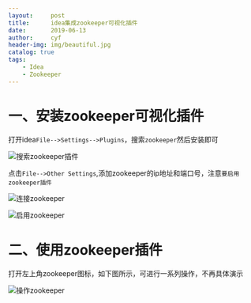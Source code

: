 ```yaml
---
layout:     post
title:      idea集成zookeeper可视化插件
date:       2019-06-13
author:     cyf
header-img: img/beautiful.jpg
catalog: true
tags:
    - Idea
    - Zookeeper
---
```

# 一、安装zookeeper可视化插件
打开idea`File-->Settings-->Plugins`，搜索`zookeeper`然后安装即可

![搜索zookeeper插件](https://github.com/github-cyf/github-cyf.github.io/blob/master/img/idea_zookeeper_install.png?raw=true)

点击`File-->Other Settings`,添加zookeeper的ip地址和端口号，注意`要启用zookeeper插件`

![连接zookeeper](https://github.com/github-cyf/github-cyf.github.io/blob/master/img/idea_zookeeper_link.png?raw=true)

![启用zookeeper](https://github.com/github-cyf/github-cyf.github.io/blob/master/img/idea_zookeeper_enable.png?raw=true)

# 二、使用zookeeper插件
打开左上角zookeeper图标，如下图所示，可进行一系列操作，不再具体演示

![操作zookeeper](https://github.com/github-cyf/github-cyf.github.io/blob/master/img/idea_zookeeper_operate.png?raw=true)

